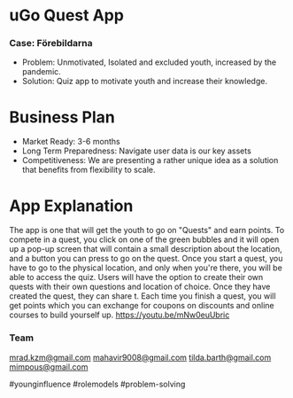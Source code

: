 # uGo Quest App

### Case: Förebildarna
* Problem: Unmotivated, Isolated and excluded youth, increased by the pandemic.
* Solution: Quiz app to motivate youth and increase their knowledge. 


# Business Plan
* Market Ready:  3-6 months​
* Long Term Preparedness:  Navigate user data is our key assets ​
* Competitiveness: We are presenting a rather unique idea as a solution that benefits from flexibility to scale.


# App Explanation
The app is one that will get the youth to go on "Quests" and earn points. To compete in a quest, you click on one of the green bubbles 
and it will open up a pop-up screen that will contain a small description about the location, and a button you can press to go on the quest.
Once you start a quest, you have to go to the physical location, and only when you're there, you will be able to access the quiz.
Users will have the option to create their own quests with their own questions and location of choice. Once they have created the quest, they can share t.
Each time you finish a quest, you will get points which you can exchange for coupons on discounts and online courses to build yourself up.
https://youtu.be/mNw0euUbric 


### Team
mrad.kzm@gmail.com
mahavir9008@gmail.com
tilda.barth@gmail.com
mimpous@gmail.com


#younginfluence
#rolemodels
#problem-solving
